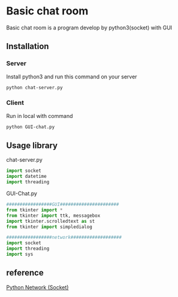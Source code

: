 # Basic chat room

Basic chat room is a program develop by python3(socket) with GUI
## Installation

### Server
Install python3 and run this command on your server

```bash
python chat-server.py
```
### Client
Run in local with command

```bash
python GUI-chat.py
```

## Usage library

chat-server.py
```python
import socket  
import datetime
import threading
```

GUI-Chat.py
```python
#################GUI######################
from tkinter import *
from tkinter import ttk, messagebox
import tkinter.scrolledtext as st
from tkinter import simpledialog

#################network###################
import socket  
import threading
import sys
```

## reference
[Python Network (Socket)](https://www.youtube.com/watch?v=MEaEVF3ZWfE)
